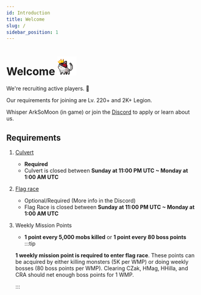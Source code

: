 ```yaml
---
id: Introduction
title: Welcome
slug: /
sidebar_position: 1
---
```


# Welcome ![Crowned cat](../static/img/crownedCat.gif)

We're recruiting active players. 💪

Our requirements for joining are Lv. 220+ and 2K+ Legion.

Whisper ArkSoMoon (in game) or join the [Discord](https://discord.gg/x7FCtCC) to apply or learn about us.

## Requirements
1. [Culvert](./culvert)
   - **Required**
   - Culvert is closed between **Sunday at 11:00 PM UTC ~ Monday at 1:00 AM UTC**
2. [Flag race](./flag)
   - Optional/Required (More info in the Discord)
   - Flag Race is closed between **Sunday at 11:00 PM UTC ~ Monday at 1:00 AM UTC**
3. Weekly Mission Points
   - **1 point every 5,000 mobs killed** or **1 point every 80 boss points**
    :::tip

    **1 weekly mission point is required to enter flag race**.
    These points can be acquired by either killing monsters (5K per WMP) or doing weekly bosses (80 boss points per WMP).
    Clearing CZak, HMag, HHilla, and CRA should net enough boss points for 1 WMP.

    :::